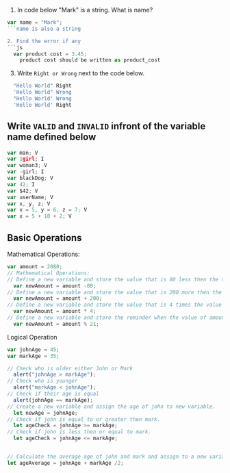 1. In code below "Mark" is a string.  What is name?
```js
var name = "Mark";
```name is also a string

2. Find the error if any
```js
  var product cost = 3.45;
    product cost should be written as product_cost
```

3. Write `Right or Wrong` next to the code below.

```js
  "Hello World" Right
  'Hello World" Wrong
  "Hello World' Wrong
  'Hello World' Right
```

## Write `VALID` and `INVALID` infront of the variable name defined below
```js
var man; V
var 1girl; I
var woman3; V
var -girl; I
var blackDog; V
var 42; I
var $42; V
var userName; V
var x, y, z; V
var x = 5, y = 6, z = 7; V
var x = 5 + 10 + 2; V
```

## Basic Operations

Mathematical Operations:

```js
var amount = 2080;
// Mathematical Operations:
// Define a new variable and store the value that is 80 less then the value of amount.
  var newAmount = amount -80;
// Define a new variable and store the value that is 200 more then the value of amount.
  var newAmount = amount + 200;
// Define a new variable and store the value that is 4 times the value of amount.
  var newAmount = amount * 4;
// Define a new variable and store the reminder when the value of amount is  divided by 21.
  var newAmount = amount % 21;
```
Logical Operation
```js
var johnAge = 45;
var markAge = 35;

// Check who is older either John or Mark
  alert("johnAge > markAge");
// Check who is younger
  alert("markAge < johnAge");
// Check if their age is equal
  alert(johnAge == markAge);
// Create a new variable and assign the age of john to new variable.
  let newAge = johnAge;
// Check if john is equal to or greater then mark.
  let ageCheck = johnAge >= markAge;
// Check if john is less then or equal to mark.
  let ageCheck = johnAge <= markAge;


// Calculate the average age of john and mark and assign to a new variable.
let ageAverage = johnAge + markAge /2;
```